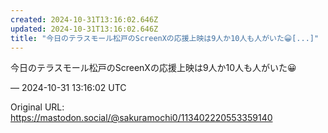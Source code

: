 ```yaml
---
created: 2024-10-31T13:16:02.646Z
updated: 2024-10-31T13:16:02.646Z
title: "今日のテラスモール松戸のScreenXの応援上映は9人か10人も人がいた😀[...]"
---
```


<p>今日のテラスモール松戸のScreenXの応援上映は9人か10人も人がいた😀</p>

&mdash; 2024-10-31 13:16:02 UTC

Original URL: https://mastodon.social/@sakuramochi0/113402220553359140
